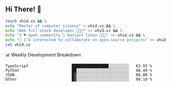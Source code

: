 ## Hi There! 👋

```sh
touch vhid.vz && \
echo "Master of computer science" > vhid.vz && \
echo "Web full-stack developer 🙈🙉🙊" >> vhid.vz && \
echo "I ♥️ open community 🎯 manjaro linux 🎉🐍🥳" >> vhid.vz && \
echo "👯 I’m interested to collaborate on open-source projects" >> vhid.vz && \
cat vhid.vz
```
:bar_chart: Weekly Development Breakdown

<!--START_SECTION:waka-->

```text
TypeScript                   ████████████████░░░░░░░░░   63.55 %
Python                       ██░░░░░░░░░░░░░░░░░░░░░░░   08.49 %
JSON                         █▓░░░░░░░░░░░░░░░░░░░░░░░   06.80 %
Other                        █▓░░░░░░░░░░░░░░░░░░░░░░░   06.10 %
```

<!--END_SECTION:waka-->
